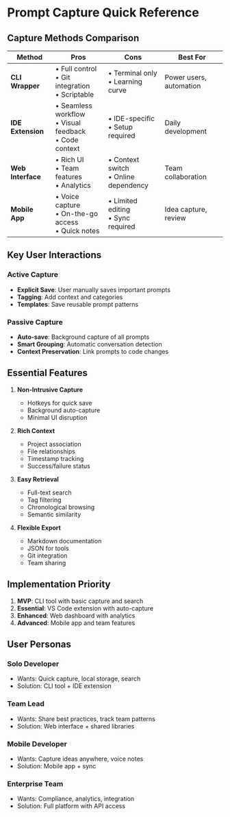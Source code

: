 # Prompt Capture Quick Reference

## Capture Methods Comparison

| Method | Pros | Cons | Best For |
|--------|------|------|----------|
| **CLI Wrapper** | • Full control<br>• Git integration<br>• Scriptable | • Terminal only<br>• Learning curve | Power users, automation |
| **IDE Extension** | • Seamless workflow<br>• Visual feedback<br>• Code context | • IDE-specific<br>• Setup required | Daily development |
| **Web Interface** | • Rich UI<br>• Team features<br>• Analytics | • Context switch<br>• Online dependency | Team collaboration |
| **Mobile App** | • Voice capture<br>• On-the-go access<br>• Quick notes | • Limited editing<br>• Sync required | Idea capture, review |

## Key User Interactions

### Active Capture
- **Explicit Save**: User manually saves important prompts
- **Tagging**: Add context and categories
- **Templates**: Save reusable prompt patterns

### Passive Capture  
- **Auto-save**: Background capture of all prompts
- **Smart Grouping**: Automatic conversation detection
- **Context Preservation**: Link prompts to code changes

## Essential Features

1. **Non-Intrusive Capture**
   - Hotkeys for quick save
   - Background auto-capture
   - Minimal UI disruption

2. **Rich Context**
   - Project association
   - File relationships
   - Timestamp tracking
   - Success/failure status

3. **Easy Retrieval**
   - Full-text search
   - Tag filtering
   - Chronological browsing
   - Semantic similarity

4. **Flexible Export**
   - Markdown documentation
   - JSON for tools
   - Git integration
   - Team sharing

## Implementation Priority

1. **MVP**: CLI tool with basic capture and search
2. **Essential**: VS Code extension with auto-capture
3. **Enhanced**: Web dashboard with analytics
4. **Advanced**: Mobile app and team features

## User Personas

### Solo Developer
- Wants: Quick capture, local storage, search
- Solution: CLI tool + IDE extension

### Team Lead
- Wants: Share best practices, track team patterns
- Solution: Web interface + shared libraries

### Mobile Developer
- Wants: Capture ideas anywhere, voice notes
- Solution: Mobile app + sync

### Enterprise Team
- Wants: Compliance, analytics, integration
- Solution: Full platform with API access